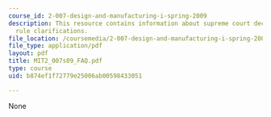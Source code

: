 ```yaml
---
course_id: 2-007-design-and-manufacturing-i-spring-2009
description: This resource contains information about supreme court decisions, and
  rule clarifications.
file_location: /coursemedia/2-007-design-and-manufacturing-i-spring-2009/b874ef1f72779e25006ab00598433051_MIT2_007s09_FAQ.pdf
file_type: application/pdf
layout: pdf
title: MIT2_007s09_FAQ.pdf
type: course
uid: b874ef1f72779e25006ab00598433051

---
```

None